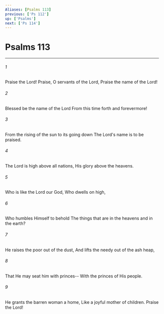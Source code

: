 ```yaml
---
Aliases: [Psalms 113]
previous: ['Ps 112']
up: ['Psalms']
next: ['Ps 114']
---
```

# Psalms 113

***


###### 1 
Praise the Lord! Praise, O servants of the Lord, Praise the name of the Lord! 

###### 2 
Blessed be the name of the Lord From this time forth and forevermore! 

###### 3 
From the rising of the sun to its going down The Lord's name is to be praised. 

###### 4 
The Lord is high above all nations, His glory above the heavens. 

###### 5 
Who is like the Lord our God, Who dwells on high, 

###### 6 
Who humbles Himself to behold The things that are in the heavens and in the earth? 

###### 7 
He raises the poor out of the dust, And lifts the needy out of the ash heap, 

###### 8 
That He may seat him with princes-- With the princes of His people. 

###### 9 
He grants the barren woman a home, Like a joyful mother of children. Praise the Lord!

